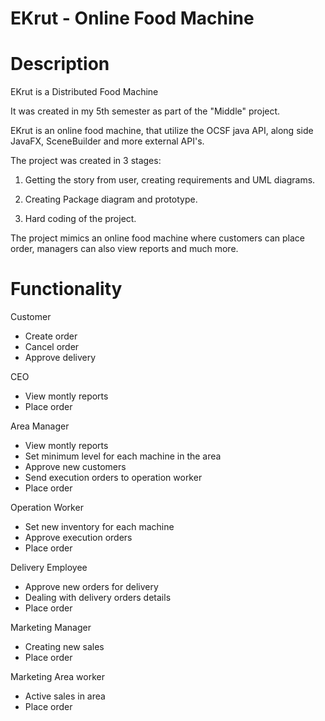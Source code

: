 # EKrut - Online Food Machine

# Description

EKrut is a Distributed Food Machine

It was created in my 5th semester as part of the "Middle" project.

EKrut is an online food machine, that utilize the OCSF java API, along side JavaFX, SceneBuilder and more external API's.

The project was created in 3 stages:

1) Getting the story from user, creating requirements and UML diagrams.

2) Creating Package diagram and prototype.

3) Hard coding of the project.

The project mimics an online food machine where customers can place order, managers can also view reports and much more.

# Functionality

Customer
  - Create order
  - Cancel order
  - Approve delivery
  
CEO
  - View montly reports
  - Place order
 
Area Manager
  - View montly reports
  - Set minimum level for each machine in the area
  - Approve new customers
  - Send execution orders to operation worker
  - Place order
  
Operation Worker
  - Set new inventory for each machine
  - Approve execution orders
  - Place order
  
Delivery Employee
  - Approve new orders for delivery
  - Dealing with delivery orders details
  - Place order
  
Marketing Manager
  - Creating new sales
  - Place order
  
Marketing Area worker
  - Active sales in area
  - Place order
  

  


